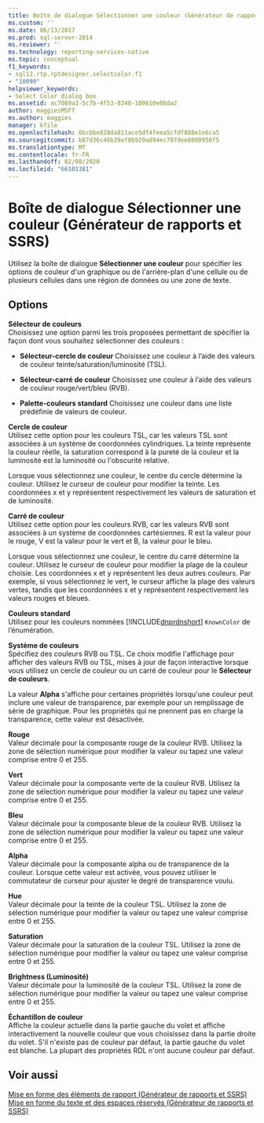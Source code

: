 ```yaml
---
title: Boîte de dialogue Sélectionner une couleur (Générateur de rapports et SSRS) | Microsoft Docs
ms.custom: ''
ms.date: 06/13/2017
ms.prod: sql-server-2014
ms.reviewer: ''
ms.technology: reporting-services-native
ms.topic: conceptual
f1_keywords:
- sql12.rtp.rptdesigner.selectcolor.f1
- "10090"
helpviewer_keywords:
- Select Color dialog box
ms.assetid: ac7089a3-5c7b-4f53-8348-180610e86da2
author: maggiesMSFT
ms.author: maggies
manager: kfile
ms.openlocfilehash: 6bcbbe828da811ace5df4feea5cfdf888e1e6ca5
ms.sourcegitcommit: b87d36c46b39af8b929ad94ec707dee8800950f5
ms.translationtype: MT
ms.contentlocale: fr-FR
ms.lasthandoff: 02/08/2020
ms.locfileid: "66101381"
---
```

# <a name="select-color-dialog-box-report-builder-and-ssrs"></a>Boîte de dialogue Sélectionner une couleur (Générateur de rapports et SSRS)
  Utilisez la boîte de dialogue **Sélectionner une couleur** pour spécifier les options de couleur d'un graphique ou de l'arrière-plan d'une cellule ou de plusieurs cellules dans une région de données ou une zone de texte.  
  
## <a name="options"></a>Options  
 **Sélecteur de couleurs**  
 Choisissez une option parmi les trois proposées permettant de spécifier la façon dont vous souhaitez sélectionner des couleurs :  
  
-   **Sélecteur-cercle de couleur** Choisissez une couleur à l’aide des valeurs de couleur teinte/saturation/luminosité (TSL).  
  
-   **Sélecteur-carré de couleur** Choisissez une couleur à l’aide des valeurs de couleur rouge/vert/bleu (RVB).  
  
-   **Palette-couleurs standard** Choisissez une couleur dans une liste prédéfinie de valeurs de couleur.  
  
 **Cercle de couleur**  
 Utilisez cette option pour les couleurs TSL, car les valeurs TSL sont associées à un système de coordonnées cylindriques. La teinte représente la couleur réelle, la saturation correspond à la pureté de la couleur et la luminosité est la luminosité ou l'obscurité relative.  
  
 Lorsque vous sélectionnez une couleur, le centre du cercle détermine la couleur. Utilisez le curseur de couleur pour modifier la teinte. Les coordonnées x et y représentent respectivement les valeurs de saturation et de luminosité.  
  
 **Carré de couleur**  
 Utilisez cette option pour les couleurs RVB, car les valeurs RVB sont associées à un système de coordonnées cartésiennes. R est la valeur pour le rouge, V est la valeur pour le vert et B, la valeur pour le bleu.  
  
 Lorsque vous sélectionnez une couleur, le centre du carré détermine la couleur. Utilisez le curseur de couleur pour modifier la plage de la couleur choisie. Les coordonnées x et y représentent les deux autres couleurs. Par exemple, si vous sélectionnez le vert, le curseur affiche la plage des valeurs vertes, tandis que les coordonnées x et y représentent respectivement les valeurs rouges et bleues.  
  
 **Couleurs standard**  
 Utilisez pour les couleurs nommées [!INCLUDE[dnprdnshort](../includes/dnprdnshort-md.md)] `KnownColor` de l’énumération.  
  
 **Système de couleurs**  
 Spécifiez des couleurs RVB ou TSL. Ce choix modifie l'affichage pour afficher des valeurs RVB ou TSL, mises à jour de façon interactive lorsque vous utilisez un cercle de couleur ou un carré de couleur pour le **Sélecteur de couleurs**.  
  
 La valeur **Alpha** s'affiche pour certaines propriétés lorsqu'une couleur peut inclure une valeur de transparence, par exemple pour un remplissage de série de graphique. Pour les propriétés qui ne prennent pas en charge la transparence, cette valeur est désactivée.  
  
 **Rouge**  
 Valeur décimale pour la composante rouge de la couleur RVB. Utilisez la zone de sélection numérique pour modifier la valeur ou tapez une valeur comprise entre 0 et 255.  
  
 **Vert**  
 Valeur décimale pour la composante verte de la couleur RVB. Utilisez la zone de sélection numérique pour modifier la valeur ou tapez une valeur comprise entre 0 et 255.  
  
 **Bleu**  
 Valeur décimale pour la composante bleue de la couleur RVB. Utilisez la zone de sélection numérique pour modifier la valeur ou tapez une valeur comprise entre 0 et 255.  
  
 **Alpha**  
 Valeur décimale pour la composante alpha ou de transparence de la couleur. Lorsque cette valeur est activée, vous pouvez utiliser le commutateur de curseur pour ajuster le degré de transparence voulu.  
  
 **Hue**  
 Valeur décimale pour la teinte de la couleur TSL. Utilisez la zone de sélection numérique pour modifier la valeur ou tapez une valeur comprise entre 0 et 255.  
  
 **Saturation**  
 Valeur décimale pour la saturation de la couleur TSL. Utilisez la zone de sélection numérique pour modifier la valeur ou tapez une valeur comprise entre 0 et 255.  
  
 **Brightness (Luminosité)**  
 Valeur décimale pour la luminosité de la couleur TSL. Utilisez la zone de sélection numérique pour modifier la valeur ou tapez une valeur comprise entre 0 et 255.  
  
 **Échantillon de couleur**  
 Affiche la couleur actuelle dans la partie gauche du volet et affiche interactivement la nouvelle couleur que vous choisissez dans la partie droite du volet. S'il n'existe pas de couleur par défaut, la partie gauche du volet est blanche. La plupart des propriétés RDL n'ont aucune couleur par défaut.  
  
## <a name="see-also"></a>Voir aussi  
 [Mise en forme des éléments de rapport &#40;Générateur de rapports et SSRS&#41;](report-design/formatting-report-items-report-builder-and-ssrs.md)   
 [Mise en forme du texte et des espaces réservés &#40;Générateur de rapports et SSRS&#41;](report-design/formatting-text-and-placeholders-report-builder-and-ssrs.md)  
  
  
